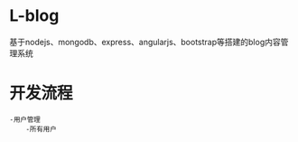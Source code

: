 # L-blog
基于nodejs、mongodb、express、angularjs、bootstrap等搭建的blog内容管理系统

# 开发流程
    -用户管理
        -所有用户
